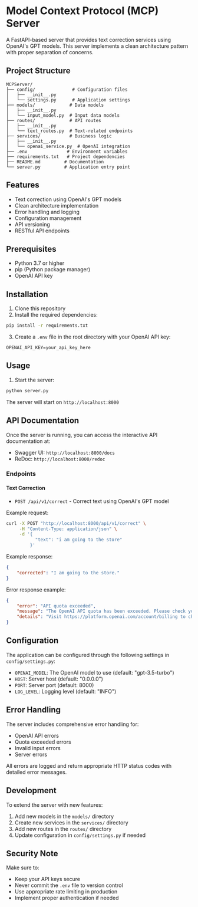 # Model Context Protocol (MCP) Server

A FastAPI-based server that provides text correction services using OpenAI's GPT models. This server implements a clean architecture pattern with proper separation of concerns.

## Project Structure

```
MCPServer/
├── config/              # Configuration files
│   ├── __init__.py
│   └── settings.py      # Application settings
├── models/             # Data models
│   ├── __init__.py
│   └── input_model.py  # Input data models
├── routes/             # API routes
│   ├── __init__.py
│   └── text_routes.py  # Text-related endpoints
├── services/           # Business logic
│   ├── __init__.py
│   └── openai_service.py  # OpenAI integration
├── .env               # Environment variables
├── requirements.txt   # Project dependencies
├── README.md         # Documentation
└── server.py         # Application entry point
```

## Features

- Text correction using OpenAI's GPT models
- Clean architecture implementation
- Error handling and logging
- Configuration management
- API versioning
- RESTful API endpoints

## Prerequisites

- Python 3.7 or higher
- pip (Python package manager)
- OpenAI API key

## Installation

1. Clone this repository
2. Install the required dependencies:
```bash
pip install -r requirements.txt
```

3. Create a `.env` file in the root directory with your OpenAI API key:
```
OPENAI_API_KEY=your_api_key_here
```

## Usage

1. Start the server:
```bash
python server.py
```

The server will start on `http://localhost:8000`

## API Documentation

Once the server is running, you can access the interactive API documentation at:
- Swagger UI: `http://localhost:8000/docs`
- ReDoc: `http://localhost:8000/redoc`

### Endpoints

#### Text Correction

- `POST /api/v1/correct` - Correct text using OpenAI's GPT model

Example request:
```bash
curl -X POST "http://localhost:8000/api/v1/correct" \
     -H "Content-Type: application/json" \
     -d '{
           "text": "i am going to the store"
         }'
```

Example response:
```json
{
    "corrected": "I am going to the store."
}
```

Error response example:
```json
{
    "error": "API quota exceeded",
    "message": "The OpenAI API quota has been exceeded. Please check your billing details or try again later.",
    "details": "Visit https://platform.openai.com/account/billing to check your quota and billing status."
}
```

## Configuration

The application can be configured through the following settings in `config/settings.py`:

- `OPENAI_MODEL`: The OpenAI model to use (default: "gpt-3.5-turbo")
- `HOST`: Server host (default: "0.0.0.0")
- `PORT`: Server port (default: 8000)
- `LOG_LEVEL`: Logging level (default: "INFO")

## Error Handling

The server includes comprehensive error handling for:
- OpenAI API errors
- Quota exceeded errors
- Invalid input errors
- Server errors

All errors are logged and return appropriate HTTP status codes with detailed error messages.

## Development

To extend the server with new features:

1. Add new models in the `models/` directory
2. Create new services in the `services/` directory
3. Add new routes in the `routes/` directory
4. Update configuration in `config/settings.py` if needed

## Security Note

Make sure to:
- Keep your API keys secure
- Never commit the `.env` file to version control
- Use appropriate rate limiting in production
- Implement proper authentication if needed 